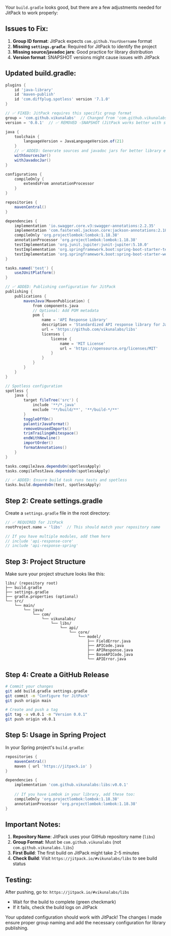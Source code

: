 Your `build.gradle` looks good, but there are a few adjustments needed for JitPack to work properly:

## Issues to Fix:

1. **Group ID format**: JitPack expects `com.github.YourUsername` format
2. **Missing `settings.gradle`**: Required for JitPack to identify the project
3. **Missing source/javadoc jars**: Good practice for library distribution
4. **Version format**: SNAPSHOT versions might cause issues with JitPack

## Updated build.gradle:

```gradle
plugins {
    id 'java-library'
    id 'maven-publish'
    id 'com.diffplug.spotless' version '7.1.0'
}

// ✅ FIXED: JitPack requires this specific group format
group = 'com.github.vikunalabs'  // Changed from 'com.github.vikunalabs.libs'
version = '0.0.1'  // ✅ REMOVED -SNAPSHOT (JitPack works better with stable versions)

java {
    toolchain {
        languageVersion = JavaLanguageVersion.of(21)
    }
    // ✅ ADDED: Generate sources and javadoc jars for better library experience
    withSourcesJar()
    withJavadocJar()
}

configurations {
    compileOnly {
        extendsFrom annotationProcessor
    }
}

repositories {
    mavenCentral()
}

dependencies {
    implementation 'io.swagger.core.v3:swagger-annotations:2.2.35'
    implementation 'com.fasterxml.jackson.core:jackson-annotations:2.18.0'
    compileOnly 'org.projectlombok:lombok:1.18.38'
    annotationProcessor 'org.projectlombok:lombok:1.18.38'
    testImplementation 'org.junit.jupiter:junit-jupiter:5.10.0'
    testImplementation 'org.springframework.boot:spring-boot-starter-test:3.2.0'
    testImplementation 'org.springframework.boot:spring-boot-starter-web:3.2.0'
}

tasks.named('test') {
    useJUnitPlatform()
}

// ✅ ADDED: Publishing configuration for JitPack
publishing {
    publications {
        mavenJava(MavenPublication) {
            from components.java
            // Optional: Add POM metadata
            pom {
                name = 'API Response Library'
                description = 'Standardized API response library for Java projects'
                url = 'https://github.com/vikunalabs/libs'
                licenses {
                    license {
                        name = 'MIT License'
                        url = 'https://opensource.org/licenses/MIT'
                    }
                }
            }
        }
    }
}

// Spotless configuration
spotless {
    java {
        target fileTree('src') {
            include '**/*.java'
            exclude '**/build/**', '**/build-*/**'
        }
        toggleOffOn()
        palantirJavaFormat()
        removeUnusedImports()
        trimTrailingWhitespace()
        endWithNewline()
        importOrder()
        formatAnnotations()
    }
}

tasks.compileJava.dependsOn(spotlessApply)
tasks.compileTestJava.dependsOn(spotlessApply)

// ✅ ADDED: Ensure build task runs tests and spotless
tasks.build.dependsOn(test, spotlessApply)
```

## Step 2: Create settings.gradle

Create a `settings.gradle` file in the root directory:

```gradle
// ✅ REQUIRED for JitPack
rootProject.name = 'libs'  // This should match your repository name

// If you have multiple modules, add them here
// include 'api-response-core'
// include 'api-response-spring'
```

## Step 3: Project Structure

Make sure your project structure looks like this:
```
libs/ (repository root)
├── build.gradle
├── settings.gradle
├── gradle.properties (optional)
└── src/
    └── main/
        └── java/
            └── com/
                └── vikunalabs/
                    └── libs/
                        └── api/
                            └── core/
                                └── model/
                                    ├── FieldError.java
                                    ├── APICode.java
                                    ├── APIResponse.java
                                    ├── BaseAPICode.java
                                    └── APIError.java
```

## Step 4: Create a GitHub Release

```bash
# Commit your changes
git add build.gradle settings.gradle
git commit -m "Configure for JitPack"
git push origin main

# Create and push a tag
git tag -a v0.0.1 -m "Version 0.0.1"
git push origin v0.0.1
```

## Step 5: Usage in Spring Project

In your Spring project's `build.gradle`:

```gradle
repositories {
    mavenCentral()
    maven { url 'https://jitpack.io' }
}

dependencies {
    implementation 'com.github.vikunalabs:libs:v0.0.1'
    
    // If you have Lombok in your library, add these too:
    compileOnly 'org.projectlombok:lombok:1.18.38'
    annotationProcessor 'org.projectlombok:lombok:1.18.38'
}
```

## Important Notes:

1. **Repository Name**: JitPack uses your GitHub repository name (`libs`)
2. **Group Format**: Must be `com.github.vikunalabs` (not `com.github.vikunalabs.libs`)
3. **First Build**: The first build on JitPack might take 2-5 minutes
4. **Check Build**: Visit `https://jitpack.io/#vikunalabs/libs` to see build status

## Testing:

After pushing, go to: `https://jitpack.io/#vikunalabs/libs`
- Wait for the build to complete (green checkmark)
- If it fails, check the build logs on JitPack

Your updated configuration should work with JitPack! The changes I made ensure proper group naming and add the necessary configuration for library publishing.
